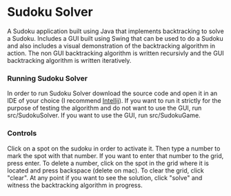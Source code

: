 # Sudoku Solver

A Sudoku application built using Java that implements backtracking to solve a Sudoku. Includes a GUI built using 
Swing that can be used to do a Sudoku and also includes a visual demonstration of the backtracking algorithm in action. 
The non GUI backtracking algorithm is written recursivly and the GUI backtracking algorithm is written iteratively. 

### Running Sudoku Solver

In order to run Sudoku Solver download the source code and open it in an IDE of your choice (I recommend 
[Intellij](https://www.jetbrains.com/idea/)). If you want to run it strictly for the purpose of testing the algorithm and do
not want to use the GUI, run src/SudokuSolver. If you want to use the GUI, run src/SudokuGame.

### Controls

Click on a spot on the sudoku in order to activate it. Then type a number to mark the spot with that number. 
If you want to enter that number to the grid, press enter. To delete a number, click on the spot in the grid where it is 
located and press backspace (delete on mac). To clear the grid, click "clear". At any point if you want to see the solution, click "solve" and witness the backtracking algorithm in progress. 

